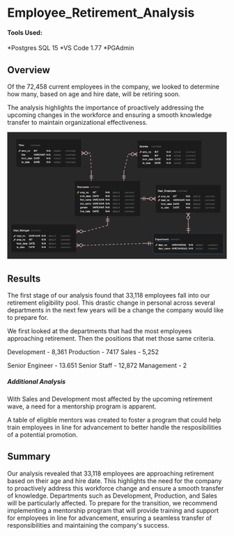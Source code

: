 # Employee_Retirement_Analysis

#### Tools Used:

*Postgres SQL 15
*VS Code 1.77
*PGAdmin

## Overview

Of the 72,458 current employees in the company, we looked to determine how many, based on age and hire date, will be retiring soon.  

The analysis highlights the importance of proactively addressing the upcoming changes in the workforce and ensuring a smooth knowledge transfer to maintain organizational effectiveness.

<img style='width: 80vw' alt='employee retirement schema' src='Data/output/Employee_Retirement_Schema.png'>

## Results

The first stage of our analysis found that 33,118 employees fall into our retirement eligibility pool.
This drastic change in personal across several departments in the next few years will be a change the company would like to prepare for.

 We first looked at the departments that had the most employees approaching retirement. Then the positions that met those same criteria.

Development - 8,361
Production - 7417
Sales - 5,252

Senior Engineer - 13.651
Senior Staff - 12,872
Management - 2

##### Additional Analysis

With Sales and Development most affected by the upcoming retirement wave, a need for a mentorship program is apparent. 

A table of eligible mentors was created to foster a program that could help train employees in line for advancement to better handle the resposibilities of a potential promotion. 

## Summary

Our analysis revealed that 33,118 employees are approaching retirement based on their age and hire date. This highlights the need for the company to proactively address this workforce change and ensure a smooth transfer of knowledge. Departments such as Development, Production, and Sales will be particularly affected. To prepare for the transition, we recommend implementing a mentorship program that will provide training and support for employees in line for advancement, ensuring a seamless transfer of responsibilities and maintaining the company's success.
